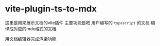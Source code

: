 # vite-plugin-ts-to-mdx
这里是用来展示文档的vite插件 主要功能是吧 用户编写的 `typescript` 的文档 编译成对应的mdx格式的文档

用文档编辑器完成渲染功能

